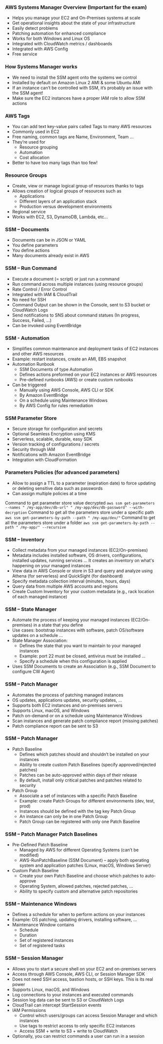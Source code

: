 ### AWS Systems Manager Overview (Important for the exam)
- Helps you manage your EC2 and On-Premises systems at scale
- Get operational insights about the state of your infrastructure
- Easily detect problems
- Patching automation for enhanced compliance
- Works for both Windows and Linux OS
- Integrated with CloudWatch metrics / dashboards
- Integrated with AWS Config
- Free service

### How Systems Manager works
- We need to install the SSM agent onto the systems we control
- Installed by default on Amazon Linux 2 AMI & some Ubuntu AMI
- If an instance can’t be controlled with SSM, it’s probably an issue with the SSM agent!
- Make sure the EC2 instances have a proper IAM role to allow SSM actions

### AWS Tags
- You can add text key-value pairs called Tags to many AWS resources
- Commonly used in EC2
- Free naming, common tags are Name, Environment, Team …
- They’re used for
    - Resource grouping
    - Automation
    - Cost allocation
- Better to have too many tags than too few!

### Resource Groups
- Create, view or manage logical group of resources thanks to tags
- Allows creation of logical groups of resources such as
    - Applications
    - Different layers of an application stack
    - Production versus development environments
- Regional service
- Works with EC2, S3, DynamoDB, Lambda, etc…

### SSM – Documents
- Documents can be in JSON or YAML
- You define parameters
- You define actions
- Many documents already exist in AWS

### SSM – Run Command
- Execute a document (= script) or just run a command
- Run command across multiple instances (using resource groups)
- Rate Control / Error Control
- Integrated with IAM & CloudTrail
- No need for SSH
- Command Output can be shown in the Console, sent to S3 bucket or CloudWatch Logs
- Send notifications to SNS about command statues (In progress, Success, Failed, …)
- Can be invoked using EventBridge

### SSM - Automation
- Simplifies common maintenance and deployment tasks of EC2 instances and other AWS resources
- Example: restart instances, create an AMI, EBS snapshot
- Automation Runbook
    - SSM Documents of type Automation
    - Defines actions preformed on your EC2 instances or AWS resources
    - Pre-defined runbooks (AWS) or create custom runbooks
- Can be triggered
    - Manually using AWS Console, AWS CLI or SDK
    - By Amazon EventBridge
    - On a schedule using Maintenance Windows
    - By AWS Config for rules remediation

### SSM Parameter Store
- Secure storage for configuration and secrets
- Optional Seamless Encryption using KMS
- Serverless, scalable, durable, easy SDK
- Version tracking of configurations / secrets
- Security through IAM
- Notifications with Amazon EventBridge
- Integration with CloudFormation

### Parameters Policies (for advanced parameters)
- Allow to assign a TTL to a parameter (expiration date) to force updating or deleting sensitive data such as passwords
- Can assign multiple policies at a time

Command to get parameter store value decrypted
`aws ssm get-parameters --names " /my-app/dev/db-url" " /my-app/dev/db-password" --with-decryption`
Command to get all the parameters store under a specific path
`aws ssm get-parameters-by-path --path " /my-app/dev/"`
Command to get all the parameters store under a folder
`aws ssm get-parameters-by-path --path " /my-app/" --recursive`

### SSM – Inventory
- Collect metadata from your managed instances (EC2/On-premises)
- Metadata includes installed software, OS drivers, configurations, installed updates, running services … It creates an inventory on what's happening on your managed instances
- View data in AWS Console or store in S3 and query and analyze using Athena (for serverless) and QuickSight (for dashboard)
- Specify metadata collection interval (minutes, hours, days)
- Query data from multiple AWS accounts and regions
- Create Custom Inventory for your custom metadata (e.g., rack location of each managed instance)

### SSM – State Manager
- Automate the process of keeping your managed instances (EC2/On-premises) in a state that you define
- Use cases: bootstrap instances with software, patch OS/software updates on a schedule …
- State Manager Association:
    - Defines the state that you want to maintain to your managed instances
    - Example: port 22 must be closed, antivirus must be installed …
    - Specify a schedule when this configuration is applied
- Uses SSM Documents to create an Association (e.g., SSM Document to configure CW Agent)

### SSM – Patch Manager
- Automates the process of patching managed instances
- OS updates, applications updates, security updates, …
- Supports both EC2 instances and on-premises servers
- Supports Linux, macOS, and Windows
- Patch on-demand or on a schedule using Maintenance Windows
- Scan instances and generate patch compliance report (missing patches)
- Patch compliance report can be sent to S3

### SSM – Patch Manager
- Patch Baseline
    - Defines which patches should and shouldn’t be installed on your instances
    - Ability to create custom Patch Baselines (specify approved/rejected patches)
    - Patches can be auto-approved within days of their release
    - By default, install only critical patches and patches related to security
- Patch Group
    - Associate a set of instances with a specific Patch Baseline
    - Example: create Patch Groups for different environments (dev, test, prod)
    - Instances should be defined with the tag key Patch Group
    - An instance can only be in one Patch Group
    - Patch Group can be registered with only one Patch Baseline

### SSM – Patch Manager Patch Baselines
- Pre-Defined Patch Baseline
    - Managed by AWS for different Operating Systems (can’t be modified)
    - AWS-RunPatchBaseline (SSM Document) – apply both operating system and application patches (Linux, macOS, Windows Server)
- Custom Patch Baseline
    - Create your own Patch Baseline and choose which patches to auto-approve
    - Operating System, allowed patches, rejected patches, …
    - Ability to specify custom and alternative patch repositories    

### SSM – Maintenance Windows
- Defines a schedule for when to perform actions on your instances
- Example: OS patching, updating drivers, installing software, …
- Maintenance Window contains
    - Schedule
    - Duration
    - Set of registered instances
    - Set of registered tasks    

### SSM – Session Manager
- Allows you to start a secure shell on your EC2 and on-premises servers
- Access through AWS Console, AWS CLI, or Session Manager SDK
- Does not need SSH access, bastion hosts, or SSH keys. This is its real power
- Supports Linux, macOS, and Windows
- Log connections to your instances and executed commands
- Session log data can be sent to S3 or CloudWatch Logs
- CloudTrail can intercept StartSession events 
- IAM Permissions
    - Control which users/groups can access Session Manager and which instances
    - Use tags to restrict access to only specific EC2 instances
    - Access SSM + write to S3 + write to CloudWatch
- Optionally, you can restrict commands a user can run in a session   